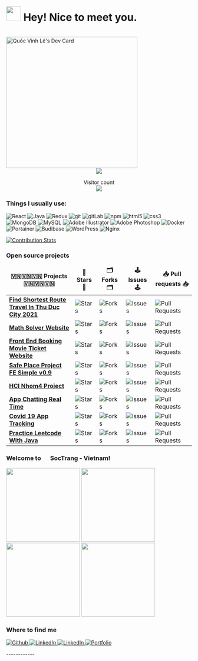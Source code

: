 <h1><img src="https://emojis.slackmojis.com/emojis/images/1643514591/5948/bongo_blob.gif?1643514591" width="40"/> Hey! Nice to meet you.</h1>
</hr>
</br>
<a href="https://app.daily.dev/quocvinh154"><img src="https://api.daily.dev/devcards/v2/LKf5EOTdGtrLtKSEGWWzs.png?r=4fm" width="356" alt="Quốc Vinh Lê's Dev Card"/></a>
</hr>

<div id="header" align="center">
<img src="https://media.giphy.com/media/mTPjPA6SSXgTsnZ1Dh/giphy.gif">
</div>
<p align="center"> 
  Visitor count<br>
  <img src="https://profile-counter.glitch.me/lequocvinh2001/count.svg" />
</p>
<h3>Things I usually use:</h3>
<p>
  <img alt="React" src="https://img.shields.io/badge/-React-45b8d8?style=flat-square&logo=react&logoColor=white" />
<img alt="Java" src="https://img.shields.io/badge/-Java-42bad8?style=flat-square&logo=openjdk&logoColor=white" />
  <img alt="Redux" src="https://img.shields.io/badge/-Redux-764ABC?style=flat-square&logo=redux&logoColor=white" />
  <img alt="git" src="https://img.shields.io/badge/-Git-F05032?style=flat-square&logo=git&logoColor=white" />
  <img alt="gitLab" src="https://img.shields.io/badge/-Gitlab-F35555?style=flat-square&logo=gitlab&logoColor=white" />
  <img alt="npm" src="https://img.shields.io/badge/-NPM-CB3837?style=flat-square&logo=npm&logoColor=white" />
  <img alt="html5" src="https://img.shields.io/badge/-HTML5-E34F26?style=flat-square&logo=html5&logoColor=white" />
  <img alt="css3" src="https://img.shields.io/badge/-CSS3-C32323?style=flat-square&logo=css3&logoColor=white" />
  <img alt="MongoDB" src="https://img.shields.io/badge/-MongoDB-13aa52?style=flat-square&logo=mongodb&logoColor=white" />
  <img alt="MySQL" src="https://img.shields.io/badge/MySQL-E12345?style=flat-square&logo=mysql&logoColor=white"/>
  <img alt="Adobe Illustrator" src="https://img.shields.io/badge/Adobe-Illustrator-A23433?style=flat-square&logo=illustrator&logoColor=white"/>
  <img alt="Adobe Photoshop" src="https://img.shields.io/badge/Adobe-Photoshop-B21244?style=flat-square&logo=photoshop&logoColor=white"/>
<img alt="Docker" src="https://img.shields.io/badge/-Docker-0ac6ff?style=flat-square&logo=docker&logoColor=white" />
<img alt="Portainer" src="https://img.shields.io/badge/-Portainer-0a1bff?style=flat-square&logo=portainer&logoColor=white" />
<img alt="Budibase" src="https://img.shields.io/badge/-Budibase-131314?style=flat-square&logo=budibase&logoColor=white" />
<img alt="WordPress" src="https://img.shields.io/badge/-WordPress-080852?style=flat-square&logo=wordpress&logoColor=white" />
<img alt="Nginx" src="https://img.shields.io/badge/-Nginx-f05213?style=flat-square&logo=nginx&logoColor=white" />
</p>

[![Contribution Stats](https://github-contribution-stats.vercel.app/api/?username=lequocvinh15042001)](https://github.com/LordDashMe/github-contribution-stats/)

<h3>Open source projects</h3>
<table>
  <thead align="center">
    <tr border: none;>
      <td><b>️🇻🇳🇻🇳🇻🇳 Projects 🇻🇳🇻🇳🇻🇳</b></td>
      <td><b>🌟 Stars 🌟</b></td>
      <td><b>🗂 Forks 🗂</b></td>
      <td><b>🕹 Issues 🕹</b></td>
      <td><b>📥 Pull requests 📥</b></td>
    </tr>
  </thead>
  <tbody>
    <tr>
      <td><a href="https://github.com/lequocvinh15042001/Find-Shortest-Route-Travel-In-Thu-Duc-City-2021"><b>Find Shortest Route Travel In Thu Duc City 2021</b></a></td>
      <td><img alt="Stars" src="https://img.shields.io/github/stars/lequocvinh15042001/Find-Shortest-Route-Travel-In-Thu-Duc-City-2021?style=flat-square&labelColor=343b41"/></td>
      <td><img alt="Forks" src="https://img.shields.io/github/forks/lequocvinh15042001/Find-Shortest-Route-Travel-In-Thu-Duc-City-2021?style=flat-square&labelColor=343b41"/></td>
      <td><img alt="Issues" src="https://img.shields.io/github/issues/lequocvinh15042001/Find-Shortest-Route-Travel-In-Thu-Duc-City-2021?style=flat-square&labelColor=343b41"/></td>
      <td><img alt="Pull Requests" src="https://img.shields.io/github/issues-pr/lequocvinh15042001/Find-Shortest-Route-Travel-In-Thu-Duc-City-2021?style=flat-square&labelColor=343b41"/></td>
    </tr>
	<tr>
      <td><a href="https://github.com/lequocvinh15042001/mathSolverVN"><b>Math Solver Website</b></a></td>
      <td><img alt="Stars" src="https://img.shields.io/github/stars/lequocvinh15042001/mathSolverVN?style=flat-square&labelColor=343b41"/></td>
      <td><img alt="Forks" src="https://img.shields.io/github/forks/lequocvinh15042001/mathSolverVN?style=flat-square&labelColor=343b41"/></td>
      <td><img alt="Issues" src="https://img.shields.io/github/issues/lequocvinh15042001/mathSolverVN?style=flat-square&labelColor=343b41"/></td>
      <td><img alt="Pull Requests" src="https://img.shields.io/github/issues-pr/lequocvinh15042001/mathSolverVN?style=flat-square&labelColor=343b41"/></td>
    </tr>
    <tr>
      <td><a href="https://github.com/lequocvinh15042001/Project_movie_ticket_booking_T11"><b>Front End Booking Movie Ticket Website</b></a></td>
      <td><img alt="Stars" src="https://img.shields.io/github/stars/lequocvinh15042001/Project_movie_ticket_booking_T11?style=flat-square&labelColor=343b41"/></td>
      <td><img alt="Forks" src="https://img.shields.io/github/forks/lequocvinh15042001/Project_movie_ticket_booking_T11?style=flat-square&labelColor=343b41"/></td>
      <td><img alt="Issues" src="https://img.shields.io/github/issues/lequocvinh15042001/Project_movie_ticket_booking_T11?style=flat-square&labelColor=343b41"/></td>
      <td><img alt="Pull Requests" src="https://img.shields.io/github/issues-pr/lequocvinh15042001/Project_movie_ticket_booking_T11?style=flat-square&labelColor=343b41"/></td>
    </tr>
    <tr>
      <td><a href="https://github.com/lequocvinh15042001/safep"><b>Safe Place Project FE Simple v0.9</b></a></td>
      <td><img alt="Stars" src="https://img.shields.io/github/stars/lequocvinh15042001/safep?style=flat-square&labelColor=343b41"/></td>
      <td><img alt="Forks" src="https://img.shields.io/github/forks/lequocvinh15042001/safep?style=flat-square&labelColor=343b41"/></td>
      <td><img alt="Issues" src="https://img.shields.io/github/issues/lequocvinh15042001/safep?style=flat-square&labelColor=343b41"/></td>
      <td><img alt="Pull Requests" src="https://img.shields.io/github/issues-pr/lequocvinh15042001/safep?style=flat-square&labelColor=343b41"/></td>
    </tr>
	  <tr>
      <td><a href="https://github.com/lequocvinh15042001/HCI_Nhom4_Project"><b>HCI Nhom4 Project</b></a></td>
      <td><img alt="Stars" src="https://img.shields.io/github/stars/lequocvinh15042001/HCI_Nhom4_Project?style=flat-square&labelColor=343b41"/></td>
      <td><img alt="Forks" src="https://img.shields.io/github/forks/lequocvinh15042001/HCI_Nhom4_Project?style=flat-square&labelColor=343b41"/></td>
      <td><img alt="Issues" src="https://img.shields.io/github/issues/lequocvinh15042001/HCI_Nhom4_Project?style=flat-square&labelColor=343b41"/></td>
      <td><img alt="Pull Requests" src="https://img.shields.io/github/issues-pr/lequocvinh15042001/HCI_Nhom4_Project?style=flat-square&labelColor=343b41"/></td>
    </tr>
	<tr>
      <td><a href="https://github.com/lequocvinh15042001/DO_AN_MOBILE_CHATTING_APP_REALTIME"><b>App Chatting Real Time</b></a></td>
      <td><img alt="Stars" src="https://img.shields.io/github/stars/lequocvinh15042001/DO_AN_MOBILE_CHATTING_APP_REALTIME?style=flat-square&labelColor=343b41"/></td>
      <td><img alt="Forks" src="https://img.shields.io/github/forks/lequocvinh15042001/DO_AN_MOBILE_CHATTING_APP_REALTIME?style=flat-square&labelColor=343b41"/></td>
      <td><img alt="Issues" src="https://img.shields.io/github/issues/lequocvinh15042001/DO_AN_MOBILE_CHATTING_APP_REALTIME?style=flat-square&labelColor=343b41"/></td>
      <td><img alt="Pull Requests" src="https://img.shields.io/github/issues-pr/lequocvinh15042001/DO_AN_MOBILE_CHATTING_APP_REALTIME?style=flat-square&labelColor=343b41"/></td>
    </tr>
<tr>
      <td><a href="https://github.com/lequocvinh15042001/Covid-19-App-Tracking"><b>Covid 19 App Tracking</b></a></td>
      <td><img alt="Stars" src="https://img.shields.io/github/stars/lequocvinh15042001/Covid-19-App-Tracking?style=flat-square&labelColor=343b41"/></td>
      <td><img alt="Forks" src="https://img.shields.io/github/forks/lequocvinh15042001/Covid-19-App-Tracking?style=flat-square&labelColor=343b41"/></td>
      <td><img alt="Issues" src="https://img.shields.io/github/issues/lequocvinh15042001/Covid-19-App-Tracking?style=flat-square&labelColor=343b41"/></td>
      <td><img alt="Pull Requests" src="https://img.shields.io/github/issues-pr/lequocvinh15042001/Covid-19-App-Tracking?style=flat-square&labelColor=343b41"/></td>
    </tr>
	  
<tr>
      <td><a href="https://github.com/lequocvinh15042001/leetcode"><b>Practice Leetcode With Java</b></a></td>
      <td><img alt="Stars" src="https://img.shields.io/github/stars/lequocvinh15042001/leetcode?style=flat-square&labelColor=343b41"/></td>
      <td><img alt="Forks" src="https://img.shields.io/github/forks/lequocvinh15042001/leetcode?style=flat-square&labelColor=343b41"/></td>
      <td><img alt="Issues" src="https://img.shields.io/github/issues/lequocvinh15042001/leetcode?style=flat-square&labelColor=343b41"/></td>
      <td><img alt="Pull Requests" src="https://img.shields.io/github/issues-pr/lequocvinh15042001/leetcode?style=flat-square&labelColor=343b41"/></td>
    </tr>
  </tbody>
</table>

<h3>Welcome to <img src="https://user-images.githubusercontent.com/70852643/205022108-d4ff07fe-cda6-48bd-83c0-85519708e889.png" width="17"/> SocTrang - Vietnam! </h3>
<p>
	<img width="200" src="https://upload.wikimedia.org/wikipedia/commons/5/5f/B%C6%B0u_%C4%91i%E1%BB%87n_S%C3%B3c_Tr%C4%83ng.jpg" /> 
	<img width="200" src="https://vcdn1-dulich.vnecdn.net/2021/02/23/tuong-phat-nam-som-rong.jpg?w=1200&h=0&q=100&dpr=1&fit=crop&s=FOwxi2_K9VhTjLD06TpOSg" /> 
	<img width="200" src="https://thamhiemmekong.com/wp-content/uploads/2020/05/cu-lao-dung-soc-trang.jpg" />
	<img width="200" src="https://hilmedia.vn/wp-content/uploads/2021/07/Cu-Lao-Dung-1.jpg" />
</p>
<h3>Where to find me</h3>
<p>
	<a href="https://github.com/lequocvinh15042001" target="_blank">
		<img alt="Github" src="https://img.shields.io/badge/GitHub-%2312100E.svg?&style=for-the-badge&logo=Github&logoColor=white" />
	</a> 
	<a href="https://www.linkedin.com/in/vinhlqit1541/" target="_blank">
		<img alt="LinkedIn" src="https://img.shields.io/badge/linkedin-%230077B5.svg?&style=for-the-badge&logo=linkedin&logoColor=white" />
	</a> 
	<a href="https://www.facebook.com/vinhlq.it" target="_blank">
		<img alt="LinkedIn" src="https://img.shields.io/badge/facebook-%232851A3.svg?&style=for-the-badge&logo=facebook&logoColor=white" />
	</a>
	<a href="https://62c92ffbac1c7d3ab3874f32--vinh-info.netlify.app" target="_blank">
		<img alt="Portfolio" src="https://img.shields.io/badge/vinh-portfolio-brightgreen" />
	</a>
</p>
------------
